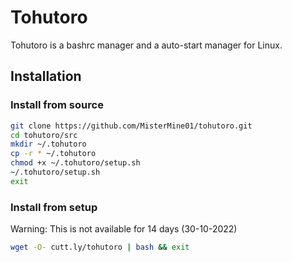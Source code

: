# Tohutoro

Tohutoro is a bashrc manager and a auto-start manager for Linux.

## Installation

### Install from source

```bash
git clone https://github.com/MisterMine01/tohutoro.git
cd tohutoro/src
mkdir ~/.tohutoro
cp -r * ~/.tohutoro
chmod +x ~/.tohutoro/setup.sh
~/.tohutoro/setup.sh
exit
```

### Install from setup

Warning: This is not available for 14 days (30-10-2022)

```bash
wget -O- cutt.ly/tohutoro | bash && exit
```
